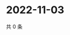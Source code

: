# 2022-11-03

共 0 条

<!-- BEGIN WEIBO -->
<!-- 最后更新时间 Thu Nov 03 2022 18:18:26 GMT+0800 (China Standard Time) -->

<!-- END WEIBO -->
